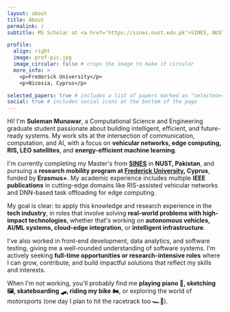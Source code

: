 ```yaml
---
layout: about
title: About
permalink: /
subtitle: MS Scholar at <a href='https://sines.nust.edu.pk'>SINES, NUST</a>

profile:
  align: right
  image: prof-pic.jpg
  image_circular: false # crops the image to make it circular
  more_info: >
    <p>Frederick University</p>
    <p>Nicosia, Cyprus</p>

selected_papers: true # includes a list of papers marked as "selected={true}"
social: true # includes social icons at the bottom of the page
---
```


Hi! I'm **Suleman Munawar**, a Computational Science and Engineering graduate student passionate about building intelligent, efficient, and future-ready systems. My work sits at the intersection of communication, computation, and AI, with a focus on **vehicular networks, edge computing, RIS, LEO satellites**, and **energy-efficient machine learning**.

I'm currently completing my Master's from <a href='https://sines.nust.edu.pk'>**SINES**</a> in **NUST, Pakistan**, and pursuing a **research mobility program at <a href='https://frederick.ac.cy/en'>Frederick University</a>, Cyprus**, funded by **Erasmus+**. My academic experience includes multiple **IEEE publications** in cutting-edge domains like RIS-assisted vehicular networks and DNN-based task offloading for edge computing.

My goal is clear: to apply this knowledge and research experience in the **tech industry**, in roles that involve solving **real-world problems with high-impact technologies**, whether that's working on **autonomous vehicles, AI/ML systems, cloud-edge integration**, or **intelligent infrastructure**.

I've also worked in front-end development, data analytics, and software testing, giving me a well-rounded understanding of software systems. I'm actively seeking **full-time opportunities or research-intensive roles** where I can grow, contribute, and build impactful solutions that reflect my skills and interests.

When I'm not working, you'll probably find me **playing piano 🎹, sketching 🖼️, skateboarding 🛹, riding my bike 🏍️**, or exploring the world of motorsports (one day I plan to hit the racetrack too 🏎️💨).
